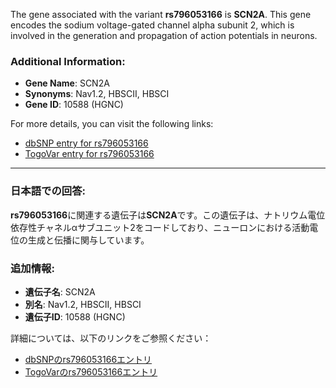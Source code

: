 The gene associated with the variant **rs796053166** is **SCN2A**. This gene encodes the sodium voltage-gated channel alpha subunit 2, which is involved in the generation and propagation of action potentials in neurons.

### Additional Information:
- **Gene Name**: SCN2A
- **Synonyms**: Nav1.2, HBSCII, HBSCI
- **Gene ID**: 10588 (HGNC)

For more details, you can visit the following links:
- [dbSNP entry for rs796053166](https://identifiers.org/dbsnp/rs796053166)
- [TogoVar entry for rs796053166](https://togovar.org/variant/2-165389450-C-A)

---

### 日本語での回答:
**rs796053166**に関連する遺伝子は**SCN2A**です。この遺伝子は、ナトリウム電位依存性チャネルαサブユニット2をコードしており、ニューロンにおける活動電位の生成と伝播に関与しています。

### 追加情報:
- **遺伝子名**: SCN2A
- **別名**: Nav1.2, HBSCII, HBSCI
- **遺伝子ID**: 10588 (HGNC)

詳細については、以下のリンクをご参照ください：
- [dbSNPのrs796053166エントリ](https://identifiers.org/dbsnp/rs796053166)
- [TogoVarのrs796053166エントリ](https://togovar.org/variant/2-165389450-C-A)